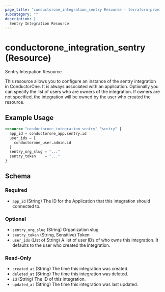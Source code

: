 ```yaml
---
page_title: "conductorone_integration_sentry Resource - terraform-provider-conductorone"
subcategory: ""
description: |-
  Sentry Integration Resource
---
```


# conductorone_integration_sentry (Resource)

Sentry Integration Resource

This resource allows you to configure an instance of the sentry integration in ConductorOne.
It is always associated with an application. Optionally you can specify the list of users who are owners of the integration.
If owners are not specified, the integration will be owned by the user who created the resource.

## Example Usage

```terraform
resource "conductorone_integration_sentry" "sentry" {
  app_id = conductorone_app.sentry.id
  user_ids = [
    conductorone_user.admin.id
  ]
  sentry_org_slug = "..."
  sentry_token    = "..."
}
```

<!-- schema generated by tfplugindocs -->
## Schema

### Required

- `app_id` (String) The ID for the Application that this integration should connected to.

### Optional

- `sentry_org_slug` (String) Organization slug
- `sentry_token` (String, Sensitive) Token
- `user_ids` (List of String) A list of user IDs of who owns this integration. It defaults to the user who created the integration.

### Read-Only

- `created_at` (String) The time this integration was created.
- `deleted_at` (String) The time this integration was deleted.
- `id` (String) The ID of this integration.
- `updated_at` (String) The time this integration was last updated.
